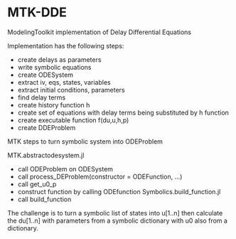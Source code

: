 # MTK-DDE
ModelingToolkit implementation of Delay Differential Equations

Implementation has the following steps:
- create delays as parameters
- write symbolic equations
- create ODESystem
- extract iv, eqs, states, variables
- extract initial conditions, parameters
- find delay terms
- create history function h
- create set of equations with delay terms being substituted by h function
- create executable function f(du,u,h,p)
- create DDEProblem

MTK steps to turn symbolic system into ODEProblem

MTK.abstractodesystem.jl
- call ODEProblem on ODESystem
- call process_DEProblem(constructor = ODEFunction, ...)
- call get_u0_p
- construct function by calling ODEfunction
Symbolics.build_function.jl
- call build_function


The challenge is to turn a symbolic list of states into u[1..n] then calculate the du[1..n] with parameters from a symbolic dictionary with u0 also from a dictionary.


